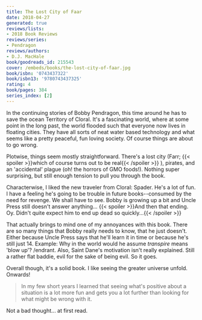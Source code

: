 ```yaml
---
title: The Lost City of Faar
date: 2018-04-27
generated: true
reviews/lists:
- 2018 Book Reviews
reviews/series:
- Pendragon
reviews/authors:
- D.J. MacHale
book/goodreads_id: 215543
cover: /embeds/books/the-lost-city-of-faar.jpg
book/isbn: '0743437322'
book/isbn13: '9780743437325'
rating: 4
book/pages: 384
series_index: [2]
---
```

In the continuing stories of Bobby Pendragon, this time around he has to save the ocean Territory of Cloral. It's a fascinating world, where at some point in the long past, the world flooded such that everyone now lives in floating cities. They have all sorts of neat water based technology and what seems like a pretty peaceful, fun loving society. Of course things are about to go wrong.  

Plotwise, things seem mostly straightforward. There's a lost city (Farr; {{< spoiler >}}which of course turns out to be real{{< /spoiler >}}  ), pirates, and an 'accidental' plague (oh! the horrors of GMO foods!). Nothing super surprising, but still enough tension to pull you through the book.  

<!--more-->

Characterwise, I liked the new traveler from Cloral: Spader. He's a lot of fun. I have a feeling he's going to be trouble in future books--consumed by the need for revenge. We shall have to see. Bobby is growing up a bit and Uncle Press still doesn't answer anything...  {{< spoiler >}}And then that ending. Oy. Didn't quite expect him to end up dead so quickly...{{< /spoiler >}}  

That actually brings to mind one of my annoyances with this book. There are so many things that Bobby really needs to know, that he just doesn't. Either because Uncle Press says that he'll learn it in time or because he's still just 14. Example: Why in the world would he assume _transpire_ means 'blow up'? /endrant. Also, Saint Dane's motivation isn't really explained. Still a rather flat baddie, evil for the sake of being evil. So it goes.  

Overall though, it's a solid book. I like seeing the greater universe unfold. Onwards!  

> In my few short years I learned that seeing what's positive about a situation is a lot more fun and gets you a lot further than looking for what might be wrong with it.

Not a bad thought... at first read.